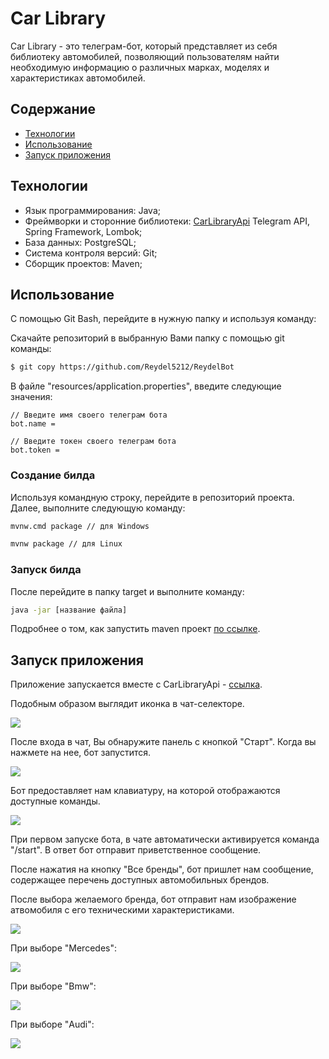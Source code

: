 # Car Library
Car Library - это телеграм-бот, который представляет из себя библиотеку
автомобилей, позволяющий пользователям найти необходимую информацию о различных марках, 
моделях и характеристиках автомобилей.

## Содержание
- [Технологии](#Технологии)
- [Использование](#Использование)
- [Запуск приложения](#Запуск-приложения)

## Технологии

- Язык программирования: Java;
- Фреймворки и сторонние библиотеки: [CarLibraryApi](https://github.com/Reydel5212/ReydelBotAPI) Telegram API, Spring Framework, Lombok;
- База данных: PostgreSQL;
- Система контроля версий: Git;
- Сборщик проектов: Maven;

## Использование

С помощью Git Bash, перейдите в нужную папку и используя команду:

Скачайте репозиторий в выбранную Вами папку с помощью git команды:

```sh
$ git copy https://github.com/Reydel5212/ReydelBot
```

В файле "resources/application.properties", введите следующие значения:

```properties
// Введите имя своего телеграм бота
bot.name =

// Введите токен своего телеграм бота
bot.token =
```

### Создание билда 
Используя командную строку, перейдите в репозиторий проекта.
Далее, выполните следующую команду:

```sh
mvnw.cmd package // для Windows

mvnw package // для Linux 
```

### Запуск билда
После перейдите в папку target и выполните команду:

```sh
java -jar [название файла]
```

Подробнее о том, как запустить maven проект [по ссылке](https://spring-projects.ru/guides/maven/).

## Запуск приложения

Приложение запускается вместе с CarLibraryApi - [ссылка](https://github.com/Reydel5212/ReydelBotAPI).

Подобным образом выглядит иконка в чат-селекторе.

![](utils/ReadmeImages/chatPage.jpeg)

После входа в чат, Вы обнаружите панель с кнопкой "Старт".
Когда вы нажмете на нее, бот запустится.

![](utils/ReadmeImages/startPage.jpeg)

Бот предоставляет нам клавиатуру, на которой отображаются доступные команды.

![](utils/ReadmeImages/keyboardSelector.jpeg)

При первом запуске бота, в чате автоматически активируется команда "/start".
В ответ бот отправит приветственное сообщение.

После нажатия на кнопку "Все бренды", бот пришлет нам сообщение, 
содержащее перечень доступных автомобильных брендов.

После выбора желаемого бренда, бот отправит нам изображение атвомобиля с его техническими характеристиками.

![](utils/ReadmeImages/allBrandOption.jpeg)

При выборе "Mercedes":

![](utils/ReadmeImages/mercedesOption.jpeg)

При выборе "Bmw":

![](utils/ReadmeImages/bmwOption.jpeg)

При выборе "Audi":

![](utils/ReadmeImages/audiOption.jpeg)
